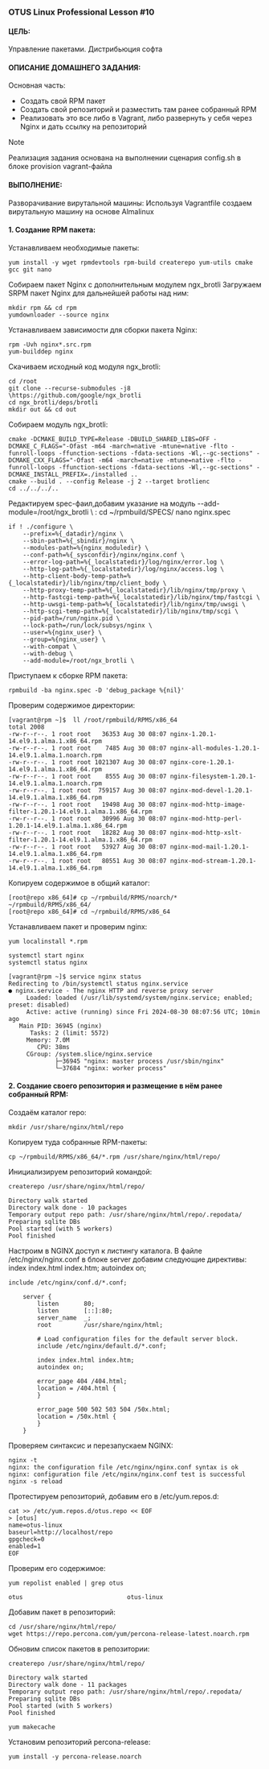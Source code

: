 ### OTUS Linux Professional Lesson #10

#### ЦЕЛЬ:
Управление пакетами. Дистрибьюция софта
#### ОПИСАНИЕ ДОМАШНЕГО ЗАДАНИЯ:
Основная часть: 
* Создать свой RPM пакет
* Создать свой репозиторий и разместить там ранее собранный RPM
* Реализовать это все либо в Vagrant, либо развернуть у себя через Nginx и дать ссылку на репозиторий

>[!NOTE]
> Реализация задания основана на выполнении сценария config.sh в блоке provision vagrant-файла

#### ВЫПОЛНЕНИЕ:
Разворачивание вирутальной машины:
Используя Vagrantfile создаем вирутальную машину на основе Almalinux

#### 1. Создание RPM пакета:
   
Устанавливаем необходимые пакеты:
```
yum install -y wget rpmdevtools rpm-build createrepo yum-utils cmake gcc git nano
```
Собираем пакет Nginx c дополнительным модулем ngx_brotli
Загружаем SRPM пакет Nginx для дальнейшей работы над ним:
```
mkdir rpm && cd rpm
yumdownloader --source nginx
```
Устанавливаем зависимости для сборки пакета Nginx:
```
rpm -Uvh nginx*.src.rpm
yum-builddep nginx
```
Скачиваем исходный код модуля ngx_brotli:
```
cd /root
git clone --recurse-submodules -j8 \https://github.com/google/ngx_brotli
cd ngx_brotli/deps/brotli
mkdir out && cd out
```
Собираем модуль ngx_brotli:
```
cmake -DCMAKE_BUILD_TYPE=Release -DBUILD_SHARED_LIBS=OFF -DCMAKE_C_FLAGS="-Ofast -m64 -march=native -mtune=native -flto -funroll-loops -ffunction-sections -fdata-sections -Wl,--gc-sections" -DCMAKE_CXX_FLAGS="-Ofast -m64 -march=native -mtune=native -flto -funroll-loops -ffunction-sections -fdata-sections -Wl,--gc-sections" -DCMAKE_INSTALL_PREFIX=./installed ..
cmake --build . --config Release -j 2 --target brotlienc
cd ../../../..
```
Редактируем spec-фаил,добавим указание на модуль --add-module=/root/ngx_brotli \ :
cd ~/rpmbuild/SPECS/
nano nginx.spec
```
if ! ./configure \
    --prefix=%{_datadir}/nginx \
    --sbin-path=%{_sbindir}/nginx \
    --modules-path=%{nginx_moduledir} \
    --conf-path=%{_sysconfdir}/nginx/nginx.conf \
    --error-log-path=%{_localstatedir}/log/nginx/error.log \
    --http-log-path=%{_localstatedir}/log/nginx/access.log \
    --http-client-body-temp-path=%{_localstatedir}/lib/nginx/tmp/client_body \
    --http-proxy-temp-path=%{_localstatedir}/lib/nginx/tmp/proxy \
    --http-fastcgi-temp-path=%{_localstatedir}/lib/nginx/tmp/fastcgi \
    --http-uwsgi-temp-path=%{_localstatedir}/lib/nginx/tmp/uwsgi \
    --http-scgi-temp-path=%{_localstatedir}/lib/nginx/tmp/scgi \
    --pid-path=/run/nginx.pid \
    --lock-path=/run/lock/subsys/nginx \
    --user=%{nginx_user} \
    --group=%{nginx_user} \
    --with-compat \
    --with-debug \
    --add-module=/root/ngx_brotli \
```
Приступаем к сборке RPM пакета:
```
rpmbuild -ba nginx.spec -D 'debug_package %{nil}'
```
Проверим содержимое директории:
```
[vagrant@rpm ~]$  ll /root/rpmbuild/RPMS/x86_64
total 2008
-rw-r--r--. 1 root root   36353 Aug 30 08:07 nginx-1.20.1-14.el9.1.alma.1.x86_64.rpm
-rw-r--r--. 1 root root    7485 Aug 30 08:07 nginx-all-modules-1.20.1-14.el9.1.alma.1.noarch.rpm
-rw-r--r--. 1 root root 1021307 Aug 30 08:07 nginx-core-1.20.1-14.el9.1.alma.1.x86_64.rpm
-rw-r--r--. 1 root root    8555 Aug 30 08:07 nginx-filesystem-1.20.1-14.el9.1.alma.1.noarch.rpm
-rw-r--r--. 1 root root  759157 Aug 30 08:07 nginx-mod-devel-1.20.1-14.el9.1.alma.1.x86_64.rpm
-rw-r--r--. 1 root root   19498 Aug 30 08:07 nginx-mod-http-image-filter-1.20.1-14.el9.1.alma.1.x86_64.rpm
-rw-r--r--. 1 root root   30996 Aug 30 08:07 nginx-mod-http-perl-1.20.1-14.el9.1.alma.1.x86_64.rpm
-rw-r--r--. 1 root root   18282 Aug 30 08:07 nginx-mod-http-xslt-filter-1.20.1-14.el9.1.alma.1.x86_64.rpm
-rw-r--r--. 1 root root   53927 Aug 30 08:07 nginx-mod-mail-1.20.1-14.el9.1.alma.1.x86_64.rpm
-rw-r--r--. 1 root root   80551 Aug 30 08:07 nginx-mod-stream-1.20.1-14.el9.1.alma.1.x86_64.rpm
```
Копируем содержимое в общий каталог:
```
[root@repo x86_64]# cp ~/rpmbuild/RPMS/noarch/* ~/rpmbuild/RPMS/x86_64/
[root@repo x86_64]# cd ~/rpmbuild/RPMS/x86_64
```
Устанавливаем пакет и проверим nginx:
```
yum localinstall *.rpm
```
```
systemctl start nginx
systemctl status nginx
```
```
[vagrant@rpm ~]$ service nginx status
Redirecting to /bin/systemctl status nginx.service
● nginx.service - The nginx HTTP and reverse proxy server
     Loaded: loaded (/usr/lib/systemd/system/nginx.service; enabled; preset: disabled)
     Active: active (running) since Fri 2024-08-30 08:07:56 UTC; 10min ago
   Main PID: 36945 (nginx)
      Tasks: 2 (limit: 5572)
     Memory: 7.0M
        CPU: 38ms
     CGroup: /system.slice/nginx.service
             ├─36945 "nginx: master process /usr/sbin/nginx"
             └─37684 "nginx: worker process"
```
#### 2. Создание своего репозитория и размещение в нём ранее собранный RPM:
Создаём каталог repo:
```
mkdir /usr/share/nginx/html/repo
```
Копируем туда собранные RPM-пакеты:
```
cp ~/rpmbuild/RPMS/x86_64/*.rpm /usr/share/nginx/html/repo/
```
Инициализируем репозиторий командой:
```
createrepo /usr/share/nginx/html/repo/
```
```
Directory walk started
Directory walk done - 10 packages
Temporary output repo path: /usr/share/nginx/html/repo/.repodata/
Preparing sqlite DBs
Pool started (with 5 workers)
Pool finished
```
Настроим в NGINX доступ к листингу каталога. В файле /etc/nginx/nginx.conf
в блоке server добавим следующие директивы:
index index.html index.htm;
autoindex on;
```
include /etc/nginx/conf.d/*.conf;

    server {
        listen       80;
        listen       [::]:80;
        server_name  _;
        root         /usr/share/nginx/html;

        # Load configuration files for the default server block.
        include /etc/nginx/default.d/*.conf;

        index index.html index.htm;
        autoindex on;

        error_page 404 /404.html;
        location = /404.html {
        }

        error_page 500 502 503 504 /50x.html;
        location = /50x.html {
        }
    }

```
Проверяем синтаксис и перезапускаем NGINX:
```
nginx -t
nginx: the configuration file /etc/nginx/nginx.conf syntax is ok
nginx: configuration file /etc/nginx/nginx.conf test is successful
nginx -s reload
```
Протестируем репозиторий, добавим его в /etc/yum.repos.d:
```
cat >> /etc/yum.repos.d/otus.repo << EOF
> [otus]                                  
name=otus-linux
baseurl=http://localhost/repo
gpgcheck=0
enabled=1
EOF
```
Проверим его содержимое:
```
yum repolist enabled | grep otus

otus                             otus-linux
```
Добавим пакет в репозиторий:
```
cd /usr/share/nginx/html/repo/
wget https://repo.percona.com/yum/percona-release-latest.noarch.rpm
```
Обновим список пакетов в репозитории:
```
createrepo /usr/share/nginx/html/repo/
```
```
Directory walk started
Directory walk done - 11 packages
Temporary output repo path: /usr/share/nginx/html/repo/.repodata/
Preparing sqlite DBs
Pool started (with 5 workers)
Pool finished
```
```
yum makecache
```
Установим репозиторий percona-release:
```
yum install -y percona-release.noarch
```
